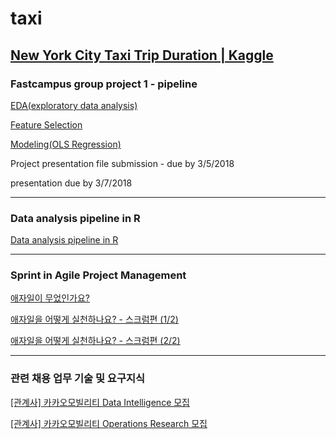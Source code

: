 # taxi

[New York City Taxi Trip Duration | Kaggle](https://www.kaggle.com/c/nyc-taxi-trip-duration)
------------------------------------------------------------------------------------

### Fastcampus group project 1 - pipeline

[EDA(exploratory data analysis)](https://en.wikipedia.org/wiki/Exploratory_data_analysis)

[Feature Selection](https://en.wikipedia.org/wiki/Feature_selection)

[Modeling(OLS Regression)](https://en.wikipedia.org/wiki/Ordinary_least_squares)

Project presentation file submission - due by 3/5/2018

presentation due by 3/7/2018

-------------------------------------------------------------------------------------
### Data analysis pipeline in R

[Data analysis pipeline in R](https://www.rstudio.com/resources/webinars/pipelines-for-data-analysis-in-r/)

--------------------------------------------------------------------------------------

### Sprint in Agile Project Management

[애자일이 무었인가요?](https://brunch.co.kr/@insuk/5)

[애자일을 어떻게 실천하나요? - 스크럼편 (1/2)](https://brunch.co.kr/@insuk/13)

[애자일을 어떻게 실천하나요? - 스크럼편 (2/2)](https://brunch.co.kr/@insuk/14)

---------------------------------------------------------------------------------------

### 관련 채용 업무 기술 및 요구지식

[[관계사] 카카오모빌리티 Data Intelligence 모집](https://careers.kakao.com/jobs/S-110?part=TECHNOLOGY&keyword=모빌리티&skilset=&page=1)


[[관계사] 카카오모빌리티 Operations Research 모집](https://careers.kakao.com/jobs/S-111?part=TECHNOLOGY&keyword=%EB%AA%A8%EB%B9%8C%EB%A6%AC%ED%8B%B0&skilset=&page=1)
